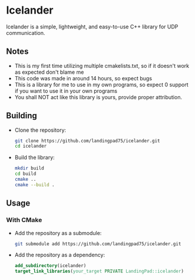 # Icelander

Icelander is a simple, lightweight, and easy-to-use C++ library for UDP communication.

## Notes

- This is my first time utilizing multiple cmakelists.txt, so if it doesn't work as expected don't blame me
- This code was made in around 14 hours, so expect bugs
- This is a library for me to use in my own programs, so expect 0 support if you want to use it in your own programs
- You shall NOT act like this library is yours, provide proper attribution.

## Building

- Clone the repository:
  ```bash
  git clone https://github.com/landingpad75/icelander.git
  cd icelander
  ```
- Build the library:
  ```bash
  mkdir build
  cd build
  cmake ..
  cmake --build .
  ```

## Usage

### With CMake

- Add the repository as a submodule:
  ```bash
  git submodule add https://github.com/landingpad75/icelander.git
  ```

- Add the repository as a dependency:
  ```cmake
  add_subdirectory(icelander)
  target_link_libraries(your_target PRIVATE LandingPad::icelander)
  ```
